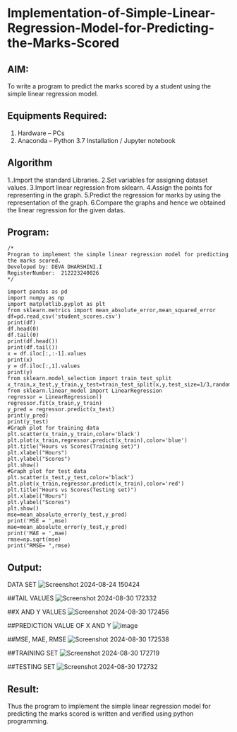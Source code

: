 # Implementation-of-Simple-Linear-Regression-Model-for-Predicting-the-Marks-Scored

## AIM:
To write a program to predict the marks scored by a student using the simple linear regression model.

## Equipments Required:
1. Hardware – PCs
2. Anaconda – Python 3.7 Installation / Jupyter notebook

## Algorithm
1..Import the standard Libraries.
2.Set variables for assigning dataset values.
3.Import linear regression from sklearn.
4.Assign the points for representing in the graph.
5.Predict the regression for marks by using the representation of the graph.
6.Compare the graphs and hence we obtained the linear regression for the given datas. 


## Program:
```
/*
Program to implement the simple linear regression model for predicting the marks scored.
Developed by: DEVA DHARSHINI.I
RegisterNumber:  212223240026
*/

import pandas as pd
import numpy as np
import matplotlib.pyplot as plt
from sklearn.metrics import mean_absolute_error,mean_squared_error
df=pd.read_csv('student_scores.csv')
print(df)
df.head(0)
df.tail(0)
print(df.head())
print(df.tail())
x = df.iloc[:,:-1].values
print(x)
y = df.iloc[:,1].values
print(y)
from sklearn.model_selection import train_test_split
x_train,x_test,y_train,y_test=train_test_split(x,y,test_size=1/3,random_state=0)
from sklearn.linear_model import LinearRegression
regressor = LinearRegression()
regressor.fit(x_train,y_train)
y_pred = regressor.predict(x_test)
print(y_pred)
print(y_test)
#Graph plot for training data
plt.scatter(x_train,y_train,color='black')
plt.plot(x_train,regressor.predict(x_train),color='blue')
plt.title("Hours vs Scores(Training set)")
plt.xlabel("Hours")
plt.ylabel("Scores")
plt.show()
#Graph plot for test data
plt.scatter(x_test,y_test,color='black')
plt.plot(x_train,regressor.predict(x_train),color='red')
plt.title("Hours vs Scores(Testing set)")
plt.xlabel("Hours")
plt.ylabel("Scores")
plt.show()
mse=mean_absolute_error(y_test,y_pred)
print('MSE = ',mse)
mae=mean_absolute_error(y_test,y_pred)
print('MAE = ',mae)
rmse=np.sqrt(mse)
print("RMSE= ",rmse)
```

## Output:
DATA SET
![Screenshot 2024-08-24 150424](https://github.com/user-attachments/assets/dd9b28b1-6933-4642-9dba-609b3492e2c9)


##TAIL VALUES
![Screenshot 2024-08-30 172332](https://github.com/user-attachments/assets/c2696b83-6c33-41cc-b4eb-b92f77b5a69d)

##X AND Y VALUES
![Screenshot 2024-08-30 172456](https://github.com/user-attachments/assets/030053f1-3b11-4729-b83d-388311e891e1)

##PREDICTION VALUE OF X AND Y
![image](https://github.com/user-attachments/assets/04c96b8a-86fc-4e62-903e-ec5b4a30751d)

##MSE, MAE, RMSE
![Screenshot 2024-08-30 172538](https://github.com/user-attachments/assets/3845ab57-7aa2-4f07-bbb6-a7396c070e69)

##TRAINING SET
![Screenshot 2024-08-30 172719](https://github.com/user-attachments/assets/9d19f9d6-6bb9-4f4a-98b1-0bc4ee25cb5f)

##TESTING SET
![Screenshot 2024-08-30 172732](https://github.com/user-attachments/assets/c40610a5-c05d-4ccb-b047-f9f7ca121fe6)

## Result:
Thus the program to implement the simple linear regression model for predicting the marks scored is written and verified using python programming.

